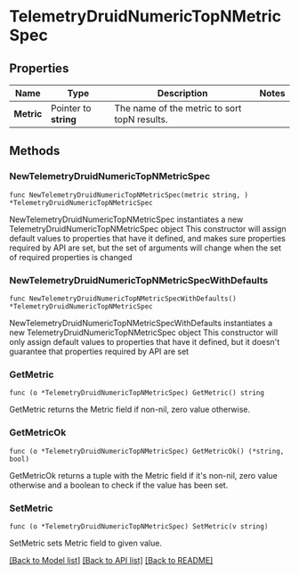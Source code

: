 # TelemetryDruidNumericTopNMetricSpec

## Properties

Name | Type | Description | Notes
------------ | ------------- | ------------- | -------------
**Metric** | Pointer to **string** | The name of the metric to sort topN results. | 

## Methods

### NewTelemetryDruidNumericTopNMetricSpec

`func NewTelemetryDruidNumericTopNMetricSpec(metric string, ) *TelemetryDruidNumericTopNMetricSpec`

NewTelemetryDruidNumericTopNMetricSpec instantiates a new TelemetryDruidNumericTopNMetricSpec object
This constructor will assign default values to properties that have it defined,
and makes sure properties required by API are set, but the set of arguments
will change when the set of required properties is changed

### NewTelemetryDruidNumericTopNMetricSpecWithDefaults

`func NewTelemetryDruidNumericTopNMetricSpecWithDefaults() *TelemetryDruidNumericTopNMetricSpec`

NewTelemetryDruidNumericTopNMetricSpecWithDefaults instantiates a new TelemetryDruidNumericTopNMetricSpec object
This constructor will only assign default values to properties that have it defined,
but it doesn't guarantee that properties required by API are set

### GetMetric

`func (o *TelemetryDruidNumericTopNMetricSpec) GetMetric() string`

GetMetric returns the Metric field if non-nil, zero value otherwise.

### GetMetricOk

`func (o *TelemetryDruidNumericTopNMetricSpec) GetMetricOk() (*string, bool)`

GetMetricOk returns a tuple with the Metric field if it's non-nil, zero value otherwise
and a boolean to check if the value has been set.

### SetMetric

`func (o *TelemetryDruidNumericTopNMetricSpec) SetMetric(v string)`

SetMetric sets Metric field to given value.



[[Back to Model list]](../README.md#documentation-for-models) [[Back to API list]](../README.md#documentation-for-api-endpoints) [[Back to README]](../README.md)



